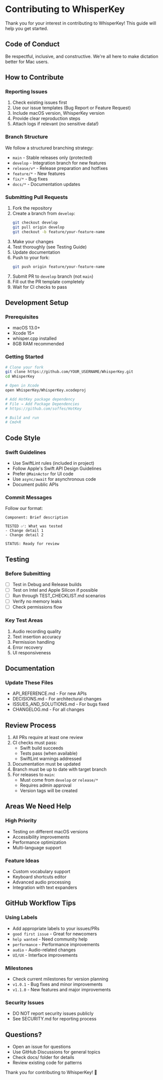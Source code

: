 # Contributing to WhisperKey

Thank you for your interest in contributing to WhisperKey! This guide will help you get started.

## Code of Conduct

Be respectful, inclusive, and constructive. We're all here to make dictation better for Mac users.

## How to Contribute

### Reporting Issues
1. Check existing issues first
2. Use our issue templates (Bug Report or Feature Request)
3. Include macOS version, WhisperKey version
4. Provide clear reproduction steps
5. Attach logs if relevant (no sensitive data!)

### Branch Structure
We follow a structured branching strategy:
- `main` - Stable releases only (protected)
- `develop` - Integration branch for new features
- `release/v*` - Release preparation and hotfixes
- `feature/*` - New features
- `fix/*` - Bug fixes
- `docs/*` - Documentation updates

### Submitting Pull Requests
1. Fork the repository
2. Create a branch from `develop`:
   ```bash
   git checkout develop
   git pull origin develop
   git checkout -b feature/your-feature-name
   ```
3. Make your changes
4. Test thoroughly (see Testing Guide)
5. Update documentation
6. Push to your fork:
   ```bash
   git push origin feature/your-feature-name
   ```
7. Submit PR to `develop` branch (not `main`)
8. Fill out the PR template completely
9. Wait for CI checks to pass

## Development Setup

### Prerequisites
- macOS 13.0+
- Xcode 15+
- whisper.cpp installed
- 8GB RAM recommended

### Getting Started
```bash
# Clone your fork
git clone https://github.com/YOUR_USERNAME/WhisperKey.git
cd WhisperKey

# Open in Xcode
open WhisperKey/WhisperKey.xcodeproj

# Add HotKey package dependency
# File → Add Package Dependencies
# https://github.com/soffes/HotKey

# Build and run
# Cmd+R
```

## Code Style

### Swift Guidelines
- Use SwiftLint rules (included in project)
- Follow Apple's Swift API Design Guidelines
- Prefer `@MainActor` for UI code
- Use `async/await` for asynchronous code
- Document public APIs

### Commit Messages
Follow our format:
```
Component: Brief description

TESTED ✅: What was tested
- Change detail 1
- Change detail 2

STATUS: Ready for review
```

## Testing

### Before Submitting
- [ ] Test in Debug and Release builds
- [ ] Test on Intel and Apple Silicon if possible
- [ ] Run through TEST_CHECKLIST.md scenarios
- [ ] Verify no memory leaks
- [ ] Check permissions flow

### Key Test Areas
1. Audio recording quality
2. Text insertion accuracy
3. Permission handling
4. Error recovery
5. UI responsiveness

## Documentation

### Update These Files
- API_REFERENCE.md - For new APIs
- DECISIONS.md - For architectural changes
- ISSUES_AND_SOLUTIONS.md - For bugs fixed
- CHANGELOG.md - For all changes

## Review Process

1. All PRs require at least one review
2. CI checks must pass:
   - Swift build succeeds
   - Tests pass (when available)
   - SwiftLint warnings addressed
3. Documentation must be updated
4. Branch must be up to date with target branch
5. For releases to `main`:
   - Must come from `develop` or `release/*`
   - Requires admin approval
   - Version tags will be created

## Areas We Need Help

### High Priority
- Testing on different macOS versions
- Accessibility improvements
- Performance optimization
- Multi-language support

### Feature Ideas
- Custom vocabulary support
- Keyboard shortcuts editor
- Advanced audio processing
- Integration with text expanders

## GitHub Workflow Tips

### Using Labels
- Add appropriate labels to your issues/PRs
- `good first issue` - Great for newcomers
- `help wanted` - Need community help
- `performance` - Performance improvements
- `audio` - Audio-related changes
- `UI/UX` - Interface improvements

### Milestones
- Check current milestones for version planning
- `v1.0.1` - Bug fixes and minor improvements
- `v1.1.0` - New features and major improvements

### Security Issues
- DO NOT report security issues publicly
- See SECURITY.md for reporting process

## Questions?

- Open an issue for questions
- Use GitHub Discussions for general topics
- Check docs/ folder for details
- Review existing code for patterns

Thank you for contributing to WhisperKey! 🎤